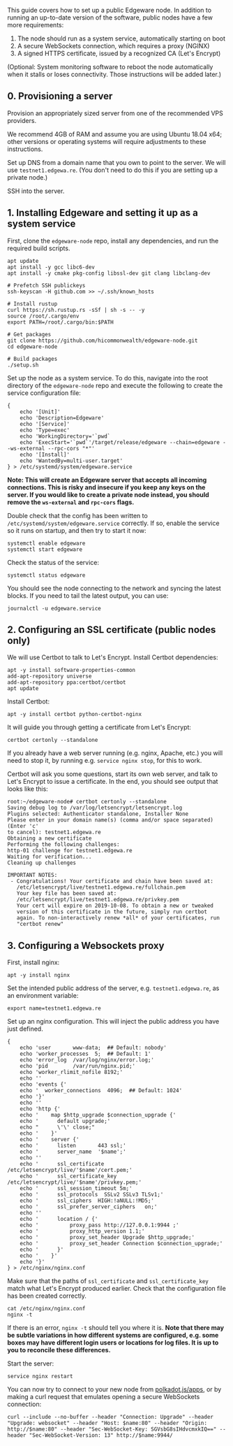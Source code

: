 This guide covers how to set up a public Edgeware node. In addition to 
running an up-to-date version of the software, public nodes have a few more
requirements:

1. The node should run as a system service, automatically starting on boot
2. A secure WebSockets connection, which requires a proxy (NGINX)
3. A signed HTTPS certificate, issued by a recognized CA (Let's Encrypt)

(Optional: System monitoring software to reboot the node automatically when
it stalls or loses connectivity. Those instructions will be added later.)

## 0. Provisioning a server

Provision an appropriately sized server from one of the recommended VPS
providers.

We recommend 4GB of RAM and assume you are using Ubuntu 18.04 x64; other versions or operating
systems will require adjustments to these instructions.

Set up DNS from a domain name that you own to point to the server. We will use
`testnet1.edgewa.re`. (You don't need to do this if you are setting up a private node.)

SSH into the server.

## 1. Installing Edgeware and setting it up as a system service

First, clone the `edgeware-node` repo, install any dependencies, and run
the required build scripts.

```
apt update
apt install -y gcc libc6-dev
apt install -y cmake pkg-config libssl-dev git clang libclang-dev

# Prefetch SSH publickeys
ssh-keyscan -H github.com >> ~/.ssh/known_hosts

# Install rustup
curl https://sh.rustup.rs -sSf | sh -s -- -y
source /root/.cargo/env
export PATH=/root/.cargo/bin:$PATH

# Get packages
git clone https://github.com/hicommonwealth/edgeware-node.git
cd edgeware-node

# Build packages
./setup.sh
```

Set up the node as a system service. To do this, navigate into the root directory
of the `edgeware-node` repo and execute the following to create the service
configuration file:

```
{
    echo '[Unit]'
    echo 'Description=Edgeware'
    echo '[Service]'
    echo 'Type=exec'
    echo 'WorkingDirectory='`pwd`
    echo 'ExecStart='`pwd`'/target/release/edgeware --chain=edgeware --ws-external --rpc-cors "*"'
    echo '[Install]'
    echo 'WantedBy=multi-user.target'
} > /etc/systemd/system/edgeware.service
```

**Note: This will create an Edgeware server that accepts all incoming
connections. This is risky and insecure if you keep any keys on the server.
If you would like to create a private node instead, you should remove the
`ws-external` and `rpc-cors` flags.**

Double check that the config has been written to `/etc/systemd/system/edgeware.service`
correctly. If so, enable the service so it runs on startup, and then try to
start it now:

```
systemctl enable edgeware
systemctl start edgeware
```

Check the status of the service:

```
systemctl status edgeware
```

You should see the node connecting to the network and syncing the latest blocks.
If you need to tail the latest output, you can use:

```
journalctl -u edgeware.service
```

## 2. Configuring an SSL certificate (public nodes only)

We will use Certbot to talk to Let's Encrypt. Install Certbot dependencies:

```
apt -y install software-properties-common
add-apt-repository universe
add-apt-repository ppa:certbot/certbot
apt update
```

Install Certbot:

```
apt -y install certbot python-certbot-nginx
```

It will guide you through getting a certificate from Let's Encrypt:

```
certbot certonly --standalone
```

If you already have a web server running (e.g. nginx, Apache, etc.)
you will need to stop it, by running e.g. `service nginx stop`, for
this to work.

Certbot will ask you some questions, start its own web server, and
talk to Let's Encrypt to issue a certificate. In the end, you should
see output that looks like this:

```
root:~/edgeware-node# certbot certonly --standalone
Saving debug log to /var/log/letsencrypt/letsencrypt.log
Plugins selected: Authenticator standalone, Installer None
Please enter in your domain name(s) (comma and/or space separated)  (Enter 'c'
to cancel): testnet1.edgewa.re
Obtaining a new certificate
Performing the following challenges:
http-01 challenge for testnet1.edgewa.re
Waiting for verification...
Cleaning up challenges

IMPORTANT NOTES:
 - Congratulations! Your certificate and chain have been saved at:
   /etc/letsencrypt/live/testnet1.edgewa.re/fullchain.pem
   Your key file has been saved at:
   /etc/letsencrypt/live/testnet1.edgewa.re/privkey.pem
   Your cert will expire on 2019-10-08. To obtain a new or tweaked
   version of this certificate in the future, simply run certbot
   again. To non-interactively renew *all* of your certificates, run
   "certbot renew"
```

## 3. Configuring a Websockets proxy

First, install nginx:

```
apt -y install nginx
```

Set the intended public address of the server, e.g.
`testnet1.edgewa.re`, as an environment variable:

```
export name=testnet1.edgewa.re
```

Set up an nginx configuration. This will inject the public
address you have just defined.

```
{
    echo 'user       www-data;  ## Default: nobody'
    echo 'worker_processes  5;  ## Default: 1'
    echo 'error_log  /var/log/nginx/error.log;'
    echo 'pid        /var/run/nginx.pid;'
    echo 'worker_rlimit_nofile 8192;'
    echo ''
    echo 'events {'
    echo '  worker_connections  4096;  ## Default: 1024'
    echo '}'
    echo ''
    echo 'http {'
    echo '    map $http_upgrade $connection_upgrade {'
    echo '      default upgrade;'
    echo "      \'\' close;"
    echo '    }'
    echo '    server {'
    echo '      listen       443 ssl;'
    echo '      server_name  '$name';'
    echo ''
    echo '      ssl_certificate /etc/letsencrypt/live/'$name'/cert.pem;'
    echo '      ssl_certificate_key /etc/letsencrypt/live/'$name'/privkey.pem;'
    echo '      ssl_session_timeout 5m;'
    echo '      ssl_protocols  SSLv2 SSLv3 TLSv1;'
    echo '      ssl_ciphers  HIGH:!aNULL:!MD5;'
    echo '      ssl_prefer_server_ciphers   on;'
    echo ''
    echo '      location / {'
    echo '          proxy_pass http://127.0.0.1:9944 ;'
    echo '          proxy_http_version 1.1;'
    echo '          proxy_set_header Upgrade $http_upgrade;'
    echo '          proxy_set_header Connection $connection_upgrade;'
    echo '      }'
    echo '    }'
    echo '}'
} > /etc/nginx/nginx.conf
```

Make sure that the paths of `ssl_certificate` and
`ssl_certificate_key` match what Let's Encrypt produced earlier.
Check that the configuration file has been created correctly.

```
cat /etc/nginx/nginx.conf
nginx -t
```

If there is an error, `nginx -t` should tell you where it is.
**Note that there may be subtle variations in how different
systems are configured, e.g. some boxes may have different
login users or locations for log files. It is up to you to
reconcile these differences.**

Start the server:

```
service nginx restart
```

You can now try to connect to your new node from
[polkadot.js/apps](https://polkadot.js.org/apps/#/settings),
or by making a curl request that emulates opening a secure
WebSockets connection:

```
curl --include --no-buffer --header "Connection: Upgrade" --header "Upgrade: websocket" --header "Host: $name:80" --header "Origin: http://$name:80" --header "Sec-WebSocket-Key: SGVsbG8sIHdvcmxkIQ==" --header "Sec-WebSocket-Version: 13" http://$name:9944/
```


